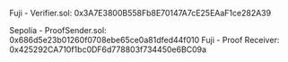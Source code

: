 Fuji - Verifier.sol: 0x3A7E3800B558Fb8E70147A7cE25EAaF1ce282A39

Sepolia - ProofSender.sol: 0x686d5e23b01260f0708ebe65ce0a81dfed44f010
Fuji - Proof Receiver: 0x425292CA710f1bc0DF6d778803f734450e6BC09a
